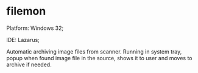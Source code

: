 # filemon
Platform: Windows 32;

IDE: Lazarus;

Automatic archiving image files from scanner.
Running in system tray, popup when found image file in the source, 
shows it to user and moves to archive if needed.

